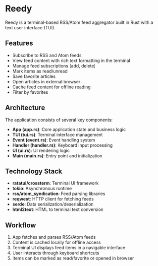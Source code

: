 # Reedy

Reedy is a terminal-based RSS/Atom feed aggregator built in Rust with a text user interface (TUI).

## Features

- Subscribe to RSS and Atom feeds
- View feed content with rich text formatting in the terminal
- Manage feed subscriptions (add, delete)
- Mark items as read/unread
- Save favorite articles
- Open articles in external browser
- Cache feed content for offline reading
- Filter by favorites

## Architecture

The application consists of several key components:

- **App (app.rs)**: Core application state and business logic
- **TUI (tui.rs)**: Terminal interface management
- **Event (event.rs)**: Event handling system
- **Handler (handler.rs)**: Keyboard input processing
- **UI (ui.rs)**: UI rendering logic
- **Main (main.rs)**: Entry point and initialization

## Technology Stack

- **ratatui/crossterm**: Terminal UI framework
- **tokio**: Asynchronous runtime
- **rss/atom_syndication**: Feed parsing libraries
- **reqwest**: HTTP client for fetching feeds
- **serde**: Data serialization/deserialization
- **html2text**: HTML to terminal text conversion

## Workflow

1. App fetches and parses RSS/Atom feeds
2. Content is cached locally for offline access
3. Terminal UI displays feed items in a navigable interface
4. User interacts through keyboard shortcuts
5. Items can be marked as read/favorite or opened in browser